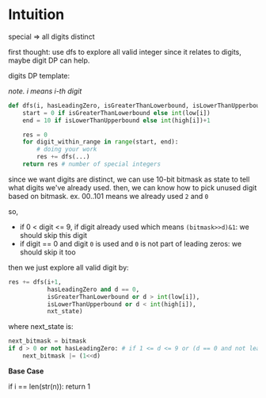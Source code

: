 # Intuition

special => all digits distinct

first thought: use dfs to explore all valid integer
since it relates to digits, maybe digit DP can help.

digits DP template:

*note. i means i-th digit*
```py
def dfs(i, hasLeadingZero, isGreaterThanLowerbound, isLowerThanUpperbound, bitmask):
    start = 0 if isGreaterThanLowerbound else int(low[i])
    end = 10 if isLowerThanUpperbound else int(high[i])+1

    res = 0
    for digit_within_range in range(start, end):
        # doing your work
        res += dfs(...)
    return res # number of special integers
```

since we want digits are distinct, we can use 10-bit bitmask as state to tell what digits we've already used.
then, we can know how to pick unused digit based on bitmask.
ex. 00..101 means we already used `2` and `0`

so,
- if 0 < digit <= 9, if digit already used which means `(bitmask>>d)&1`: we should skip this digit
- if digit == 0 and digit `0` is used and `0` is not part of leading zeros: we should skip it too

then we just explore all valid digit by:
```py
res += dfs(i+1,
           hasLeadingZero and d == 0,
           isGreaterThanLowerbound or d > int(low[i]),
           isLowerThanUpperbound or d < int(high[i]),
           nxt_state)
```
where next_state is:
```py
next_bitmask = bitmask
if d > 0 or not hasLeadingZero: # if 1 <= d <= 9 or (d == 0 and not leadingZero)
    next_bitmask |= (1<<d)
```

**Base Case**

if i == len(str(n)): return 1

